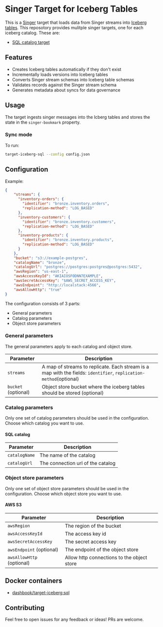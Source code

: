 # Singer Target for Iceberg Tables

This is a [Singer](https://singer.io) target that loads data from Singer streams into [Iceberg tables](https://iceberg.apache.org/). This reposotory provides mulitple singer targets, one for each iceberg catalog. These are:

- [SQL catalog target](/target-iceberg-sql/README.md)

## Features

- Creates Iceberg tables automatically if they don't exist
- Incrementally loads versions into Iceberg tables
- Converts Singer stream schemas into Iceberg table schemas
- Validates records against the Singer stream schema
- Generates metadata about syncs for data governance 

## Usage

The target ingests singer messages into the Icberg tables and stores the state in the `singer-bookmark` property.

### Sync mode

To run:

```bash
target-iceberg-sql --config config.json
```

## Configuration

Example:

```json
{
    "streams": {
      "inventory-orders": { 
        "identifier": "bronze.inventory.orders",
        "replication-method": "LOG_BASED"
      },
      "inventory-customers": { 
        "identifier": "bronze.inventory.customers",
        "replication-method": "LOG_BASED"
      },
      "inventory-products": { 
        "identifier": "bronze.inventory.products",
        "replication-method": "LOG_BASED"
      }
    },
    "bucket": "s3://example-postgres",
    "catalogName": "bronze",
    "catalogUrl": "postgres://postgres:postgres@postgres:5432",
    "awsRegion": "us-east-1",
    "awsAccessKeyId": "AKIAIOSFODNN7EXAMPLE",
    "awsSecretAccessKey": "$AWS_SECRET_ACCESS_KEY",
    "awsEndpoint": "http://localstack:4566",
    "awsAllowHttp": "true"
}
```

The configuration consists of 3 parts:
- General parameters
- Catalog parameters
- Object store parameters

### General parameters

The general parameters apply to each catalog and object store.

| Parameter | Description | 
|-|-|  
| `streams` | A map of streams to replicate. Each stream is a map with the fields: `identifier`, `replication-method`(optional) |
| `bucket` (optional) | Object store bucket where the iceberg tables should be stored (optional) |



### Catalog parameters

Only one set of catalog parameters should be used in the configuration. Choose which catalog you want to use.

#### SQL catalog

| Parameter | Description |
|-|-|  
| `catalogName` | The name of the catalog |
| `catalogUrl` | The connection url of the catalog |


### Object store parameters

Only one set of object store parameters should be used in the configuration. Choose which object store you want to use.

#### AWS S3

| Parameter | Description |
|-|-|  
| `awsRegion` | The region of the bucket |
| `awsAccessKeyId` | The access key id |
| `awsSecretAccessKey` | The secret access key |
| `awsEndpoint` (optional) | The endpoint of the object store |
| `awsAllowHttp` (optional) | Allow http connections to the object store |



## Docker containers

- [dashbook/target-iceberg:sql](https://hub.docker.com/r/dashbook/target-iceberg)

## Contributing

Feel free to open issues for any feedback or ideas! PRs are welcome.

